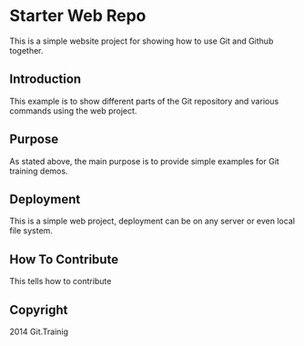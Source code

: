 # Starter Web Repo

This is a simple website project for showing how to use Git and Github together.

## Introduction

This example is to show different parts of the Git repository and various commands using the web project.

## Purpose

As stated above, the main purpose is to provide simple examples for Git training demos.

## Deployment

This is a simple web project, deployment can be on any server or even local file system.


## How To Contribute

This tells how to contribute

## Copyright

2014 Git.Trainig

